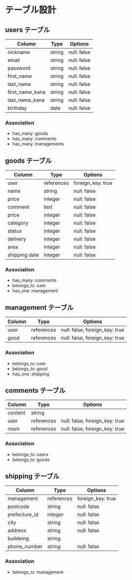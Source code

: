 # テーブル設計
<!--https://viewer.diagrams.net/?highlight=0000ff&edit=_blank&layers=1&nav=1#G1WmLXD5sMTlkkS32R9o7Q1Gpmu7joY66w-->

## users テーブル

| Column   | Type   | Options     |
| -------- | ------ | ----------- |
| nickname | string | null: false |
| email    | string | null: false |
| password | string | null: false |
| first_name| string | null: false |
| last_name| string | null: false |
| first_name_kana| string | null: false |
| last_name_kana| string | null: false |
| birthday | date   | null: false |

### Association
- has_many :goods
- has_many :comments
- has_many :managements

## goods テーブル

| Column | Type   | Options     |
| ------ | ------ | ----------- |
| user   | references | foreign_key: true |
| name   | string | null: false |
| price  | integer| null: false |
| comment| text   | null: false |
| price  | integer| null: false |
| category| integer| null: false |
| status | integer| null: false |
| delivery| integer| null: false |
| area   | integer| null: false |
| shipping date| integer| null: false |

### Association
- has_many :comments
- belongs_to :user
- has_one :management

## management テーブル

| Column  | Type    | Options                        |
| ------- | ------- | ------------------------------ |
| user | references | null: false, foreign_key: true |
| good | references | null: false, foreign_key: true |

### Association

- belongs_to :user
- belongs_to :good
- has_one :shipping

## comments テーブル

| Column  | Type    | Options                        |
| ------- |  ------- | ------------------------------ |
| content    | string  |
| user | references | null: false, foreign_key: true |
| room | references | null: false, foreign_key: true |

### Association

- belongs_to :users
- belongs_to :goods

##  shipping テーブル

| Column   | Type   | Options     |
| -------- | ------ | ----------- |
| management| references | foreign_key: true |
| postcode | string | null: false |
| prefecture_id| integer | null: false |
| city     | string | null: false |
| address  | string | null: false |
| buildeing| string | |
| phone_number| string | null: false |



### Association

- belongs_to :management